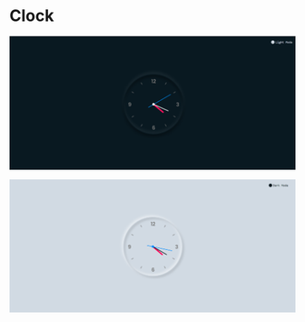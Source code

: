 # Clock

![Dark Mode](https://github.com/JayantGoel001/Clock/blob/master/screenshots/ss1.png)

![Light Mode](https://github.com/JayantGoel001/Clock/blob/master/screenshots/ss2.png)
